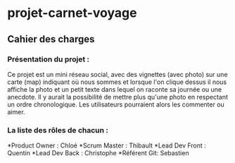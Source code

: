 # projet-carnet-voyage

## Cahier des charges

### Présentation du projet :

Ce projet est un mini réseau social, avec des vignettes (avec photo) sur une carte (map) indiquant où nous sommes et lorsque l'on clique dessus il nous affiche la photo et un petit texte dans lequel on raconte sa journée ou une anecdote. Il y aurait la  possibilité de mettre plus qu'une photo en respectant un ordre chronologique. Les utilisateurs pourraient alors les commenter ou aimer. 

 
### La liste des rôles de chacun :

  *Product Owner :  Chloé
  *Scrum Master : Thibault
  *Lead Dev Front : Quentin
  *Lead Dev Back :  Christophe
  *Référent Git: Sebastien
 
